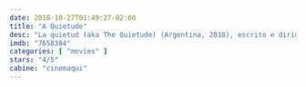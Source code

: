 ```yaml
---
date: 2018-10-27T01:49:27-02:00
title: "A Quietude"
desc: "La quietud (aka The Quietude) (Argentina, 2018), escrito e dirigido por Pablo Trapero, com Martina Gusman, Bérénice Bejo, Edgar Ramírez, Graciela Borges, Joaquín Furriel, Isidoro Tolcachir. Drama, atuação. #mostrasp"
imdb: "7658384"
categories: [ "movies" ]
stars: "4/5"
cabine: "cinemaqui"
---
```

